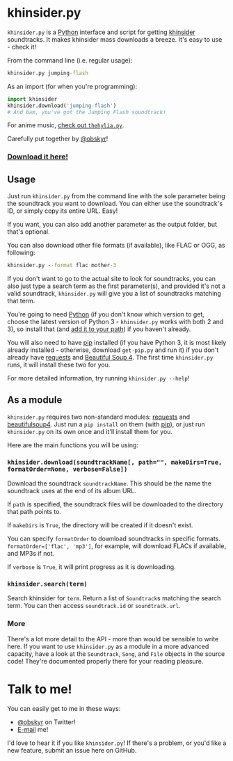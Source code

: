 # khinsider.py

`khinsider.py` is a [Python](https://www.python.org/) interface and script for getting [khinsider](http://downloads.khinsider.com/) soundtracks. It makes khinsider mass downloads a breeze. It's easy to use - check it!

From the command line (i.e. regular usage):

```cmd
khinsider.py jumping-flash
```

As an import (for when you're programming):

```python
import khinsider
khinsider.download('jumping-flash')
# And bam, you've got the Jumping Flash soundtrack!
```

For anime music, [check out `thehylia.py`](https://github.com/obskyr/thehylia).

Carefully put together by [@obskyr](http://twitter.com/obskyr)!

### **[Download it here!](https://github.com/AyraHikari/khinsider/archive/master.zip)**

## Usage

Just run `khinsider.py` from the command line with the sole parameter being the soundtrack you want to download. You can either use the soundtrack's ID, or simply copy its entire URL. Easy!

If you want, you can also add another parameter as the output folder, but that's optional.

You can also download other file formats (if available), like FLAC or OGG, as following:

```cmd
khinsider.py --format flac mother-3
```

If you don't want to go to the actual site to look for soundtracks, you can also just type a search term as the first parameter(s), and provided it's not a valid soundtrack, `khinsider.py` will give you a list of soundtracks matching that term.

You're going to need [Python](https://www.python.org/downloads/) (if you don't know which version to get, choose the latest version of Python 3 - `khinsider.py` works with both 2 and 3), so install that (and [add it to your path](http://superuser.com/a/143121)) if you haven't already.

You will also need to have [pip](https://pip.readthedocs.org/en/latest/installing.html) installed (if you have Python 3, it is most likely already installed - otherwise, download `get-pip.py` and run it) if you don't already have [requests](https://pypi.python.org/pypi/requests) and [Beautiful Soup 4](https://pypi.python.org/pypi/beautifulsoup4). The first time `khinsider.py` runs, it will install these two for you.

For more detailed information, try running `khinsider.py --help`!

## As a module

`khinsider.py` requires two non-standard modules: [requests](https://pypi.python.org/pypi/requests) and [beautifulsoup4](https://pypi.python.org/pypi/beautifulsoup4). Just run a `pip install` on them (with [pip](https://pip.readthedocs.org/en/latest/installing.html)), or just run `khinsider.py` on its own once and it'll install them for you.

Here are the main functions you will be using:

### `khinsider.download(soundtrackName[, path="", makeDirs=True, formatOrder=None, verbose=False])`

Download the soundtrack `soundtrackName`. This should be the name the soundtrack uses at the end of its album URL.

If `path` is specified, the soundtrack files will be downloaded to the directory that path points to.

If `makeDirs` is `True`, the directory will be created if it doesn't exist.

You can specify `formatOrder` to download soundtracks in specific formats. `formatOrder=['flac', 'mp3']`, for example, will download FLACs if available, and MP3s if not.

If `verbose` is `True`, it will print progress as it is downloading.

### `khinsider.search(term)`

Search khinsider for `term`. Return a list of `Soundtrack`s matching the search term. You can then access `soundtrack.id` or `soundtrack.url`.

### More

There's a lot more detail to the API - more than would be sensible to write here. If you want to use `khinsider.py` as a module in a more advanced capacity, have a look at the `Soundtrack`, `Song`, and `File` objects in the source code! They're documented properly there for your reading pleasure.

# Talk to me!

You can easily get to me in these ways:

* [@obskyr](http://twitter.com/obskyr/) on Twitter!
* [E-mail](mailto:powpowd@gmail.com) me!

I'd love to hear it if you like `khinsider.py`! If there's a problem, or you'd like a new feature, submit an issue here on GitHub.
